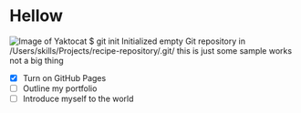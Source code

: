 
# Hellow
![Image of Yaktocat](https://octodex.github.com/images/yaktocat.png)
$ git init
Initialized empty Git repository in /Users/skills/Projects/recipe-repository/.git/
this is just some sample works not a big thing 
- [x] Turn on GitHub Pages
- [ ] Outline my portfolio
- [ ] Introduce myself to the world
